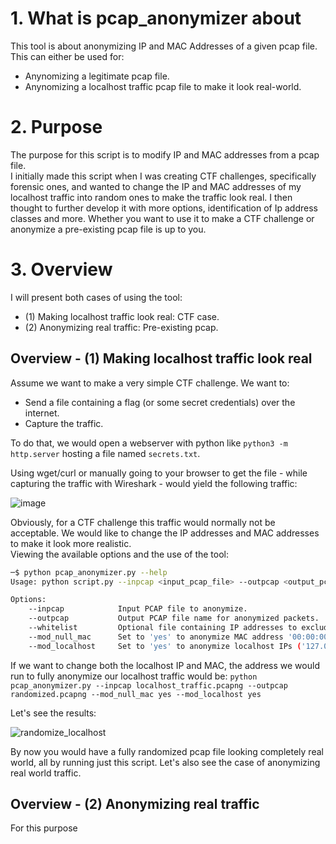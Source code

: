 # 1. What is pcap_anonymizer about
This tool is about anonymizing IP and MAC Addresses of a given pcap file. This can either be used for:
- Anynomizing a legitimate pcap file.  
- Anynomizing a localhost traffic pcap file to make it look real-world.  

# 2. Purpose
The purpose for this script is to modify IP and MAC addresses from a pcap file.  
I initially made this script when I was creating CTF challenges, specifically forensic ones, and wanted to change the IP and MAC addresses of my localhost traffic into random ones to make the traffic look real. I then thought to further develop it with more options, identification of Ip address classes and more. Whether you want to use it to make a CTF challenge or anonymize a pre-existing pcap file is up to you.

# 3. Overview
I will present both cases of using the tool:
- (1) Making localhost traffic look real: CTF case.
- (2) Anonymizing real traffic: Pre-existing pcap. 

## Overview - (1) Making localhost traffic look real
Assume we want to make a very simple CTF challenge. We want to:
- Send a file containing a flag (or some secret credentials) over the internet.
- Capture the traffic.

To do that, we would open a webserver with python like ```python3 -m http.server``` hosting a file named ```secrets.txt```.  

Using wget/curl or manually going to your browser to get the file - while capturing the traffic with Wireshark - would yield the following traffic:  

![image](https://github.com/user-attachments/assets/1ff1de4f-2bc1-4c05-8db9-c76afbc1a9b4)

Obviously, for a CTF challenge this traffic would normally not be acceptable. We would like to change the IP addresses and MAC addresses to make it look more realistic.  
Viewing the available options and the use of the tool:  
```sh
─$ python pcap_anonymizer.py --help
Usage: python script.py --inpcap <input_pcap_file> --outpcap <output_pcap_file> [--whitelist <file>] [--mod_null_mac <yes|no>] [--mod_localhost <yes|no>]

Options:
    --inpcap            Input PCAP file to anonymize.
    --outpcap           Output PCAP file name for anonymized packets.
    --whitelist         Optional file containing IP addresses to exclude from anonymization.
    --mod_null_mac      Set to 'yes' to anonymize MAC address '00:00:00:00:00:00', 'no' to preserve it. Default: no.
    --mod_localhost     Set to 'yes' to anonymize localhost IPs ('127.0.0.1'), 'no' to preserve them. Default: no.
```

If we want to change both the localhost IP and MAC, the address we would run to fully anonymize our localhost traffic would be:
```python pcap_anonymizer.py --inpcap localhost_traffic.pcapng --outpcap randomized.pcapng --mod_null_mac yes --mod_localhost yes```

Let's see the results:  

![randomize_localhost](https://github.com/user-attachments/assets/e1b442c0-68c0-47fa-8cca-9c711290d732)

By now you would have a fully randomized pcap file looking completely real world, all by running just this script. Let's also see the case of anonymizing real world traffic.

## Overview - (2) Anonymizing real traffic
For this purpose 

